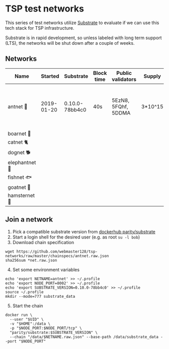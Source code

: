 # TSP test networks

This series of test networks utilize [Substrate](https://github.com/paritytech/substrate)
to evaluate if we can use this tech stack for TSP infrastructure.

Substrate is in rapid development, so unless labeled with long term support (LTS),
the networks will be shut down after a couple of weeks.

## Networks

| Name          | Started    | Substrate      | Block time | Public validators   | Supply  | Fees |
|---------------|------------|----------------|------------|---------------------|---------|----------|
| antnet 🐜      | 2019-01-20 | 0.10.0-78bb4c0 | 40s        | 5EzN8, 5FQhf, 5DDMA | 3*10^15 | existentialDeposit = 10^6; transferFee / creationFee / transactionBaseFee = 10^4; transactionByteFee = 10^2
| boarnet 🐗     |            |                |            |                     | |
| catnet 🐈      |            |                |            |                     | |
| dognet 🐕      |            |                |            |                     | |
| elephantnet 🐘 |            |                |            |                     | |
| fishnet 🐟     |            |                |            |                     | |
| goatnet 🐐     |            |                |            |                     | |
| hamsternet 🐹  |            |                |            |                     | |

## Join a network

1. Pick a compatible substrate version from [dockerhub parity/substrate](https://hub.docker.com/r/parity/substrate/tags)
2. Start a login shell for the desired user (e.g. as root `su -l bob`)
3. Download chain specification
```
wget https://github.com/webmaster128/tsp-networks/raw/master/chainspecs/antnet.raw.json
sha256sum *net.raw.json
```
4. Set some environment variables
```
echo 'export NETNAME=antnet' >> ~/.profile
echo 'export NODE_PORT=8002' >> ~/.profile
echo 'export SUBSTRATE_VERSION=0.10.0-78bb4c0' >> ~/.profile
source ~/.profile
mkdir --mode=777 substrate_data
```
5. Start the chain
```
docker run \
  --user "$UID" \
  -v "$HOME":/data \
  -p "$NODE_PORT:$NODE_PORT/tcp" \
  "parity/substrate:$SUBSTRATE_VERSION" \
  --chain "/data/$NETNAME.raw.json" --base-path /data/substrate_data --port "$NODE_PORT"
```
